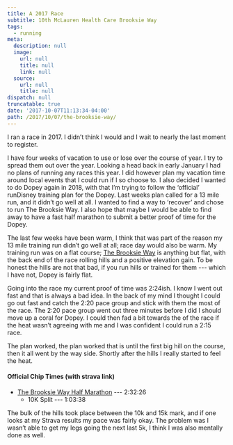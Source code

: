 ```yaml
---
title: A 2017 Race
subtitle: 10th McLauren Health Care Brooksie Way
tags:
  - running
meta:
  description: null
  image:
    url: null
    title: null
    link: null
  source:
    url: null
    title: null
dispatch: null
truncatable: true
date: '2017-10-07T11:13:34-04:00'
path: /2017/10/07/the-brooksie-way/
---
```

I ran a race in 2017. I didn’t think I would and I wait to nearly the last moment to register.

I have four weeks of vacation to use or lose over the course of year. I try to spread them out over the year. Looking a head back in early January I had no plans of running any races this year. I did however plan my vacation time around local events that I could run if I so choose to. I also decided I wanted to do Dopey again in 2018, with that I’m trying to follow the ‘official’ runDisney training plan for the Dopey. Last weeks plan called for a 13 mile run, and it didn’t go well at all. I wanted to find a way to ‘recover’ and chose to run The Brooksie Way. I also hope that maybe I would be able to find away to have a fast half marathon to submit a better proof of time for the Dopey.

The last few weeks have been warm, I think that was part of the reason my 13 mile training run didn’t go well at all; race day would also be warm. My training run was on a flat course; [The Brooksie Way][brooksie] is anything but flat, with the back end of the race rolling hills and a positive elevation gain. To be honest the hills are not that bad, if you run hills or trained for them --- which I have not, Dopey is fairly flat.

Going into the race my current proof of time was 2:24ish. I know I went out fast and that is always a bad idea. In the back of my mind I thought I could go out fast and catch the 2:20 pace group and stick with them the most of the race. The 2:20 pace group went out three minutes before I did I should move up a coral for Dopey. I could then fad a bit towards the of the race if the heat wasn’t agreeing with me and I was confident I could run a 2:15 race.

The plan worked, the plan worked that is until the first big hill on the course, then it all went by the way side. Shortly after the hills I really started to feel the heat.

#### Official Chip Times (with strava link)
* [The Brooksie Way Half Marathon][stravaResults] --- 2:32:26
  * 10K Split --- 1:03:38

The bulk of the hills took place between the 10k and 15k mark, and if one looks at my Strava results my pace was fairly okay. The problem was I wasn’t able to get my legs going the next last 5k, I think I was also mentally done as well.

[brooksie]: https://www.thebrooksieway.com
[stravaResults]: https://www.strava.com/activities/1199701260
